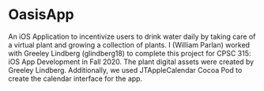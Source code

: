 # OasisApp
An iOS Application to incentivize users to drink water daily by taking care of a virtual plant and growing a collection of plants.
I (William Parlan) worked with Greeley Lindberg (glindberg18) to complete this project for CPSC 315: iOS App Development in Fall 2020.
The plant digital assets were created by Greeley Lindberg.
Additionally, we used JTAppleCalendar Cocoa Pod to create the calendar interface for the app.
